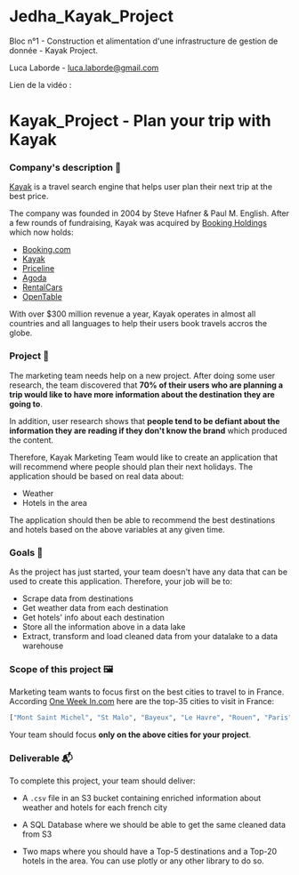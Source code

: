 # Jedha_Kayak_Project
Bloc n°1 - Construction et alimentation d'une infrastructure de gestion de donnée - Kayak Project. 

Luca Laborde - luca.laborde@gmail.com

Lien de la vidéo : 

# Kayak_Project - Plan your trip with Kayak

### Company's description 📇

<a href="https://www.kayak.com" target="_blank">Kayak</a> is a travel search engine that helps user plan their next trip at the best price.

The company was founded in 2004 by Steve Hafner & Paul M. English. After a few rounds of fundraising, Kayak was acquired by <a href="https://www.bookingholdings.com/" target="_blank">Booking Holdings</a> which now holds: 

* <a href="https://booking.com/" target="_blank">Booking.com</a>
* <a href="https://kayak.com/" target="_blank">Kayak</a>
* <a href="https://www.priceline.com/" target="_blank">Priceline</a>
* <a href="https://www.agoda.com/" target="_blank">Agoda</a>
* <a href="https://Rentalcars.com/" target="_blank">RentalCars</a>
* <a href="https://www.opentable.com/" target="_blank">OpenTable</a>

With over \$300 million revenue a year, Kayak operates in almost all countries and all languages to help their users book travels accros the globe. 

### Project 🚧

The marketing team needs help on a new project. After doing some user research, the team discovered that **70% of their users who are planning a trip would like to have more information about the destination they are going to**. 

In addition, user research shows that **people tend to be defiant about the information they are reading if they don't know the brand** which produced the content. 

Therefore, Kayak Marketing Team would like to create an application that will recommend where people should plan their next holidays. The application should be based on real data about:

* Weather 
* Hotels in the area 

The application should then be able to recommend the best destinations and hotels based on the above variables at any given time. 

### Goals 🎯

As the project has just started, your team doesn't have any data that can be used to create this application. Therefore, your job will be to: 

* Scrape data from destinations 
* Get weather data from each destination 
* Get hotels' info about each destination
* Store all the information above in a data lake
* Extract, transform and load cleaned data from your datalake to a data warehouse

### Scope of this project 🖼️

Marketing team wants to focus first on the best cities to travel to in France. According <a href="https://one-week-in.com/35-cities-to-visit-in-france/" target="_blank">One Week In.com</a> here are the top-35 cities to visit in France: 

```python 
["Mont Saint Michel", "St Malo", "Bayeux", "Le Havre", "Rouen", "Paris", "Amiens", "Lille", "Strasbourg", "Chateau du Haut Koenigsbourg", "Colmar", "Eguisheim", "Besancon", "Dijon", "Annecy", "Grenoble", "Lyon", "Gorges du Verdon", "Bormes les Mimosas", "Cassis", "Marseille", "Aix en Provence", "Avignon", "Uzes", "Nimes", "Aigues Mortes", "Saintes Maries de la mer", "Collioure", "Carcassonne", "Ariege", "Toulouse", "Montauban", "Biarritz", "Bayonne", "La Rochelle"]
```

Your team should focus **only on the above cities for your project**. 

### Deliverable 📬

To complete this project, your team should deliver:

* A `.csv` file in an S3 bucket containing enriched information about weather and hotels for each french city

* A SQL Database where we should be able to get the same cleaned data from S3 

* Two maps where you should have a Top-5 destinations and a Top-20 hotels in the area. You can use plotly or any other library to do so.

